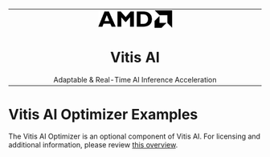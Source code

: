 ﻿<table class="sphinxhide">
 <tr>
   <td align="center"><img src="https://raw.githubusercontent.com/Xilinx/Image-Collateral/main/xilinx-logo.png" width="30%"/><h1>Vitis AI</h1><h0>Adaptable & Real-Time AI Inference Acceleration</h0>
   </td>
 </tr>
</table>

# Vitis AI Optimizer Examples

The Vitis AI Optimizer is an optional component of Vitis AI.  For licensing and additional information, please review [this overview](https://xilinx.github.io/Vitis-AI/3.0/html/docs/workflow-model-development.html#model-optimization).
